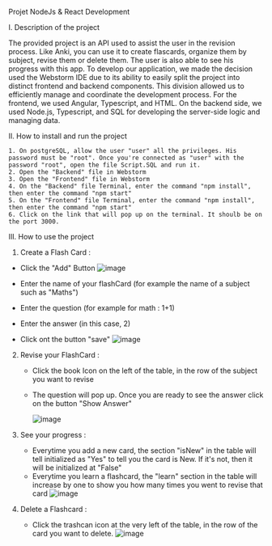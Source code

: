 Projet NodeJs & React Development

I. Description of the project

The provided project is an API used to assist the user in the revision process. Like Anki, you can use it to create flascards, organize them by subject, revise them or delete them. The user is also able to see his progress with this app. To develop our application, we made the decision used the Webstorm IDE due to its ability to easily split the project into distinct frontend and backend components. This division allowed us to efficiently manage and coordinate the development process. For the frontend, we used Angular, Typescript, and HTML. On the backend side, we used Node.js, Typescript, and SQL for developing the server-side logic and managing data.

II. How to install and run the project

    1. On postgreSQL, allow the user "user" all the privileges. His password must be "root". Once you're connected as "user" with the password "root", open the file Script.SQL and run it.
    2. Open the "Backend" file in Webstorm
    3. Open the "Frontend" file in Webstorm
    4. On the "Backend" file Terminal, enter the command "npm install", then enter the command "npm start"
    5. On the "Frontend" file Terminal, enter the command "npm install", then enter the command "npm start"
    6. Click on the link that will pop up on the terminal. It shoulb be on the port 3000.


III. How to use the project
1. Create a Flash Card :
  - Click the "Add" Button
    ![image](https://github.com/CapucineBoudin/Software-Engineering/assets/155239743/5da308f7-3c10-4b43-b22b-e0a82808f989)
  - Enter the name of your flashCard (for example the name of a subject such as "Maths")

  - Enter the question (for example for math : 1+1)
  - Enter the answer (in this case, 2)
  - Click ont the button "save"
    ![image](https://github.com/CapucineBoudin/Software-Engineering/assets/155239743/528c34f5-6716-40da-94f6-1c34b7f2e6f2)

2. Revise your FlashCard :

    - Click the book Icon on the left of the table, in the row of the subject you want to revise
    - The question will pop up. Once you are ready to see the answer click on the button "Show Answer"

      ![image](https://github.com/CapucineBoudin/Software-Engineering/assets/155239743/49bc75aa-671e-4993-ab0c-80393a7f22fd)

   
     

3. See your progress :

   - Everytime you add a new card, the section "isNew" in the table will tell initialized as "Yes" to tell you the card is New. If it's not, then it will be initialized at "False"
   - Everytime you learn a flashcard, the "learn" section in the table will increase by one to show you how many times you went to revise that card
     ![image](https://github.com/CapucineBoudin/Software-Engineering/assets/155239743/d98c1677-9f56-495a-8805-e7c4c54038a5)
     

4. Delete a Flashcard :

   - Click the trashcan icon at the very left of the table, in the row of the card you want to delete.
   ![image](https://github.com/CapucineBoudin/Software-Engineering/assets/155239743/c7d28043-6cb4-468e-8ce5-1454373444cc)






